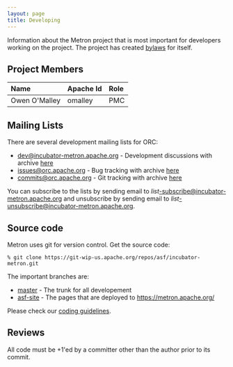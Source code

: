 ```yaml
---
layout: page
title: Developing
---
```


Information about the Metron project that is most important for
developers working on the project. The project has created
[bylaws](bylaws.html) for itself.

## Project Members

Name                  | Apache Id    | Role
:-------------------- | :----------- | :---
Owen O'Malley         | omalley      | PMC


## Mailing Lists

There are several development mailing lists for ORC:

* [dev@incubator-metron.apache.org](mailto:dev@incubator-metron.apache.org) - Development discussions
  with archive [here](https://mail-archives.apache.org/mod_mbox/incubator-metron-dev/)
* [issues@orc.apache.org](mailto:issues@orc.apache.org) - Bug tracking
  with archive [here](https://mail-archives.apache.org/mod_mbox/incubator-metron-issues/)
* [commits@orc.apache.org](mailto:commits@incubator-metron.apache.org) - Git tracking
  with archive [here](https://mail-archives.apache.org/mod_mbox/incubator-metron-commits/)

You can subscribe to the lists by sending email to
*list*-subscribe@incubator-metron.apache.org and unsubscribe by sending email to
*list*-unsubscribe@incubator-metron.apache.org.

## Source code

Metron uses git for version control. Get the source code:

`% git clone https://git-wip-us.apache.org/repos/asf/incubator-metron.git`

The important branches are:

* [master](https://github.com/apache/incubator-metron/tree/master) -
  The trunk for all developement
* [asf-site](https://github.com/apache/incubator-metron/tree/asf-site) -
  The pages that are deployed to https://metron.apache.org/

Please check our [coding guidelines](/develop/coding.html).

## Reviews

All code must be +1'ed by a committer other than the author prior to its
commit.
